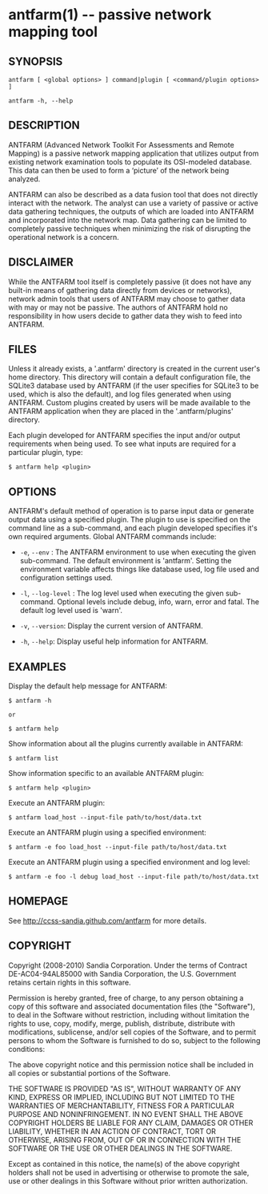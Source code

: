 antfarm(1) -- passive network mapping tool
==========================================

## SYNOPSIS

`antfarm [ <global options> ] command|plugin [ <command/plugin options> ]`

`antfarm -h, --help`

## DESCRIPTION

ANTFARM (Advanced Network Toolkit For Assessments and Remote Mapping) is a
passive network mapping application that utilizes output from existing network
examination tools to populate its OSI-modeled database. This data can then be
used to form a ‘picture’ of the network being analyzed.

ANTFARM can also be described as a data fusion tool that does not directly
interact with the network. The analyst can use a variety of passive or active
data gathering techniques, the outputs of which are loaded into ANTFARM and
incorporated into the network map. Data gathering can be limited to completely
passive techniques when minimizing the risk of disrupting the operational
network is a concern.

## DISCLAIMER

While the ANTFARM tool itself is completely passive (it does not have any
built-in means of gathering data directly from devices or networks), network
admin tools that users of ANTFARM may choose to gather data with may or may not
be passive. The authors of ANTFARM hold no responsibility in how users decide to
gather data they wish to feed into ANTFARM.

## FILES

Unless it already exists, a '.antfarm' directory is created in the current
user's home directory. This directory will contain a default configuration file,
the SQLite3 database used by ANTFARM (if the user specifies for SQLite3 to be
used, which is also the default), and log files generated when using ANTFARM.
Custom plugins created by users will be made available to the ANTFARM
application when they are placed in the '.antfarm/plugins' directory.

Each plugin developed for ANTFARM specifies the input and/or output requirements
when being used. To see what inputs are required for a particular plugin, type:

    $ antfarm help <plugin>

## OPTIONS

ANTFARM's default method of operation is to parse input data or generate output
data using a specified plugin. The plugin to use is specified on the command
line as a sub-command, and each plugin developed specifies it's own required
arguments. Global ANTFARM commands include:

  * `-e`, `--env` <env>:
    The ANTFARM environment to use when executing the given sub-command. The
    default environment is 'antfarm'. Setting the environment variable affects
    things like database used, log file used and configuration settings used.

  * `-l`, `--log-level` <level>:
    The log level used when executing the given sub-command. Optional levels
    include debug, info, warn, error and fatal. The default log level used is
    'warn'.

  * `-v`, `--version`:
    Display the current version of ANTFARM.

  * `-h`, `--help`:
    Display useful help information for ANTFARM.

## EXAMPLES

Display the default help message for ANTFARM:

    $ antfarm -h

    or

    $ antfarm help

Show information about all the plugins currently available in ANTFARM:

    $ antfarm list

Show information specific to an available ANTFARM plugin:

    $ antfarm help <plugin>

Execute an ANTFARM plugin:

    $ antfarm load_host --input-file path/to/host/data.txt

Execute an ANTFARM plugin using a specified environment:

    $ antfarm -e foo load_host --input-file path/to/host/data.txt

Execute an ANTFARM plugin using a specified environment and log level:

    $ antfarm -e foo -l debug load_host --input-file path/to/host/data.txt

## HOMEPAGE

See http://ccss-sandia.github.com/antfarm for more details.

## COPYRIGHT

Copyright (2008-2010) Sandia Corporation. Under the terms of Contract
DE-AC04-94AL85000 with Sandia Corporation, the U.S. Government retains certain
rights in this software.

Permission is hereby granted, free of charge, to any person obtaining a copy of
this software and associated documentation files (the "Software"), to deal in
the Software without restriction, including without limitation the rights to
use, copy, modify, merge, publish, distribute, distribute with modifications,
sublicense, and/or sell copies of the Software, and to permit persons to whom
the Software is furnished to do so, subject to the following conditions:

The above copyright notice and this permission notice shall be included in all
copies or substantial portions of the Software.

THE SOFTWARE IS PROVIDED "AS IS", WITHOUT WARRANTY OF ANY KIND, EXPRESS OR
IMPLIED, INCLUDING BUT NOT LIMITED TO THE WARRANTIES OF MERCHANTABILITY,
FITNESS FOR A PARTICULAR PURPOSE AND NONINFRINGEMENT. IN NO EVENT SHALL THE
ABOVE COPYRIGHT HOLDERS BE LIABLE FOR ANY CLAIM, DAMAGES OR OTHER LIABILITY,
WHETHER IN AN ACTION OF CONTRACT, TORT OR OTHERWISE, ARISING FROM, OUT OF OR IN
CONNECTION WITH THE SOFTWARE OR THE USE OR OTHER DEALINGS IN THE SOFTWARE.

Except as contained in this notice, the name(s) of the above copyright holders
shall not be used in advertising or otherwise to promote the sale, use or other
dealings in this Software without prior written authorization.

